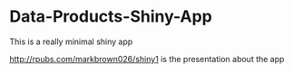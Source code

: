 # Data-Products-Shiny-App
This is a really minimal shiny app

http://rpubs.com/markbrown026/shiny1 is the presentation about the app
